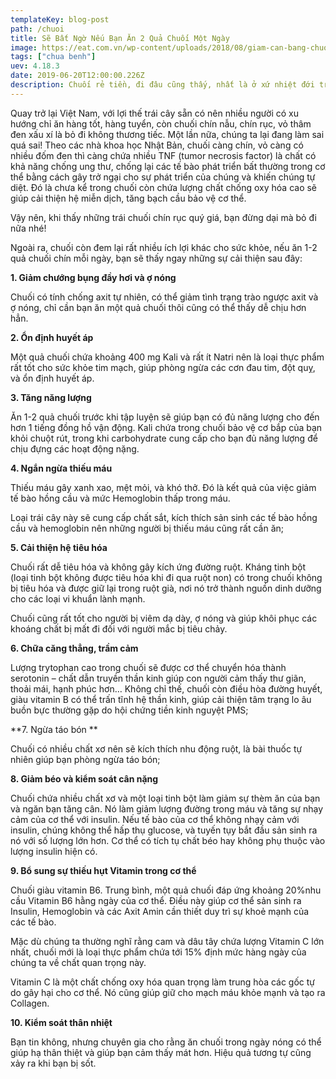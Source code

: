 ```yaml
---
templateKey: blog-post
path: /chuoi
title: Sẽ Bất Ngờ Nếu Bạn Ăn 2 Quả Chuối Một Ngày
image: https://eat.com.vn/wp-content/uploads/2018/08/giam-can-bang-chuoi-don-gian-tai-nha.jpg
tags: ["chua benh"]
uev: 4.18.3
date: 2019-06-20T12:00:00.226Z
description: Chuối rẻ tiền, đi đâu cũng thấy, nhất là ở xứ nhiệt đới trái cây tràn trề.
---
```


Quay trở lại Việt Nam, với lợi thế trái cây sẵn có nên nhiều người có xu hướng chỉ ăn hàng tốt, hàng tuyển, còn chuối chín nẫu, chín rục, vỏ thâm đen xấu xí là bỏ đi không thương tiếc. Một lần nữa, chúng ta lại đang làm sai quá sai! Theo các nhà khoa học Nhật Bản, chuối càng chín, vỏ càng có nhiều đốm đen thì càng chứa nhiều TNF (tumor necrosis factor) là chất có khả năng chống ung thư, chống lại các tế bào phát triển bất thường trong cơ thể bằng cách gây trở ngại cho sự phát triển của chúng và khiến chúng tự diệt. Đó là chưa kể trong chuối còn chứa lượng chất chống oxy hóa cao sẽ giúp cải thiện hệ miễn dịch, tăng bạch cầu bảo vệ cơ thể.

Vậy nên, khi thấy những trái chuối chín rục quý giá, bạn đừng dại mà bỏ đi nữa nhé!

Ngoài ra, chuối còn đem lại rất nhiều ích lợi khác cho sức khỏe, nếu ăn 1-2 quả chuối chín mỗi ngày, bạn sẽ thấy ngay những sự cải thiện sau đây:

**1. Giảm chướng bụng đầy hơi và ợ nóng** 

Chuối có tính chống axit tự nhiên, có thể giảm tình trạng trào ngược axit và ợ nóng, chỉ cần bạn ăn một quả chuối thôi cũng có thể thấy dễ chịu hơn hẳn.

**2. Ổn định huyết áp**

Một quả chuối chứa khoảng 400 mg Kali và rất ít Natri nên là loại thực phẩm rất tốt cho sức khỏe tim mạch, giúp phòng ngừa các cơn đau tim, đột quỵ, và ổn định huyết áp.

**3. Tăng năng lượng**

Ăn 1-2 quả chuối trước khi tập luyện sẽ giúp bạn có đủ năng lượng cho đến hơn 1 tiếng đồng hồ vận động. Kali chứa trong chuối bảo vệ cơ bắp của bạn khỏi chuột rút, trong khi carbohydrate cung cấp cho bạn đủ năng lượng để chịu đựng các hoạt động nặng.

**4. Ngắn ngừa thiếu máu**

Thiếu máu gây xanh xao, mệt mỏi, và khó thở. Đó là kết quả của việc giảm tế bào hồng cầu và mức Hemoglobin thấp trong máu.

Loại trái cây này sẽ cung cấp chất sắt, kích thích sản sinh các tế bào hồng cầu và hemoglobin nên những người bị thiếu máu cũng rất cần ăn;

**5. Cải thiện hệ tiêu hóa**

Chuối rất dễ tiêu hóa và không gây kích ứng đường ruột. Kháng tinh bột (loại tinh bột không được tiêu hóa khi đi qua ruột non) có trong chuối không bị tiêu hóa và được giữ lại trong ruột già, nơi nó trở thành nguồn dinh dưỡng cho các loại vi khuẩn lành mạnh.

Chuối cũng rất tốt cho người bị viêm dạ dày, ợ nóng và giúp khôi phục các khoáng chất bị mất đi đối với người mắc bị tiêu chảy.

**6. Chữa căng thẳng, trầm cảm** 

Lượng trytophan cao trong chuối sẽ được cơ thể chuyển hóa thành serotonin – chất dẫn truyền thần kinh giúp con người cảm thấy thư giãn, thoải mái, hạnh phúc hơn… Không chỉ thế, chuối còn điều hòa đường huyết, giàu vitamin B có thể trấn tĩnh hệ thần kinh, giúp cải thiện tâm trạng lo âu buồn bực thường gặp do hội chứng tiền kinh nguyệt PMS;

**7. Ngừa táo bón  **

Chuối có nhiều chất xơ nên sẽ kích thích nhu động ruột, là bài thuốc tự nhiên giúp bạn phòng ngừa táo bón;

**8. Giảm béo và kiểm soát cân nặng**

Chuối chứa nhiều chất xơ và một loại tinh bột làm giảm sự thèm ăn của bạn và ngăn bạn tăng cân. Nó làm giảm lượng đường trong máu và tăng sự nhạy cảm của cơ thể với insulin. Nếu tế bào của cơ thể không nhạy cảm với insulin, chúng không thể hấp thụ glucose, và tuyến tụy bắt đầu sản sinh ra nó với số lượng lớn hơn. Cơ thể có tích tụ chất béo hay không phụ thuộc vào lượng insulin hiện có.

**9. Bổ sung sự thiếu hụt Vitamin trong cơ thể**

Chuối giàu vitamin B6. Trung bình, một quả chuối đáp ứng khoảng 20% ​​nhu cầu Vitamin B6 hằng ngày của cơ thể. Điều này giúp cơ thể sản sinh ra Insulin, Hemoglobin và các Axit Amin cần thiết duy trì sự khoẻ mạnh của các tế bào.

Mặc dù chúng ta thường nghĩ rằng cam và dâu tây chứa lượng Vitamin C lớn nhất, chuối mới là loại thực phẩm chứa tới 15% định mức hàng ngày của chúng ta về chất quan trọng này.

Vitamin C là một chất chống oxy hóa quan trọng làm trung hòa các gốc tự do gây hại cho cơ thể. Nó cũng giúp giữ cho mạch máu khỏe mạnh và tạo ra Collagen.

**10. Kiểm soát thân nhiệt**  

Bạn tin không, nhưng chuyên gia cho rằng ăn chuối trong ngày nóng có thể giúp hạ thân thiệt và giúp bạn cảm thấy mát hơn. Hiệu quả tương tự cũng xảy ra khi bạn bị sốt.
